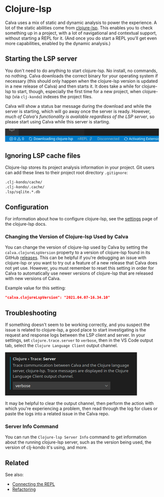 # Clojure-lsp

Calva uses a mix of static and dynamic analysis to power the experience. A lot of the static abilities come from [clojure-lsp](https://github.com/snoe/clojure-lsp). This enables you to check something up in a project, with a lot of navigational and contextual support, without starting a REPL for it. (And once you do start a REPL you'll get even more capabilities, enabled by the dynamic analysis.)

## Starting the LSP server

You don't need to do anything to start clojure-lsp. No install, no commands, no nothing. Calva downloads the correct binary for your operating system if necessary (this should only happen when the clojure-lsp version is updated in a new release of Calva) and then starts it. It does take a while for clojure-lsp to start, though, especially the first time for a new project, when clojure-lsp (via `clj-kondo`) indexes the project files.

Calva will show a status bar message during the download and while the server is starting, which will go away once the server is ready. However, _much of Calva's functionality is available regardless of the LSP server_, so please start using Calva while this server is starting.

!["Clojure-lsp status bar downloading and intializing messages"](images/clojure-lsp/lsp-status-bar-message.gif "Clojure-lsp status bar downloading and intializing messages")

## Ignoring LSP cache files

Clojure-lsp stores its project analysis information in your project. Git users can add these lines to their project root directory `.gitignore`:

```
.clj-kondo/cache/
.clj-kondo/.cache/
.lsp/sqlite.*.db
```

## Configuration

For information about how to configure clojure-lsp, see the [settings](https://clojure-lsp.github.io/clojure-lsp/settings/) page of the clojure-lsp docs.

### Changing the Version of Clojure-lsp Used by Calva

You can change the version of clojure-lsp used by Calva by setting the `calva.clojureLspVersion` property to a version of clojure-lsp found in its GitHub [releases](https://github.com/clojure-lsp/clojure-lsp/releases). This can be helpful if you're debugging an issue with clojure-lsp or you want to try out a feature of a new release that Calva does not yet use. However, you must remember to reset this setting in order for Calva to automatically use newer versions of clojure-lsp that are released with new versions of Calva.

Example value for this setting:

```json
"calva.clojureLspVersion": "2021.04.07-16.34.10"
```

## Troubleshooting

If something doesn't seem to be working correctly, and you suspect the issue is related to clojure-lsp, a good place to start investigating is the request and response logs between the LSP client and server. In your settings, set `clojure.trace.server` to `verbose`, then in the VS Code output tab, select the `Clojure Language Client` output channel.

!["Clojure trace server setting"](images/clojure-lsp/trace-server-setting.png "Clojure trace server setting")

It may be helpful to clear the output channel, then perform the action with which you're experiencing a problem, then read through the log for clues or paste the logs into a related issue in the Calva repo.

### Server Info Command

You can run the `Clojure-lsp Server Info` command to get information about the running clojure-lsp server, such as the version being used, the version of clj-kondo it's using, and more.

## Related

See also:

* [Connecting the REPL](connect.md)
* [Refactoring](refactoring.md)
